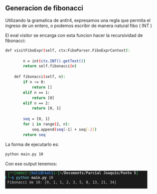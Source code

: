 ## Generacion de fibonacci 
Utilizando la gramatica de antlr4, expresamos una regla que permita el ingreso de un entero, o podemos escribir de manera natural fibo ( INT )

El eval visitor se encarga con esta funcion hacer la recursividad de fibonacci:
```bash
def visitFiboExpr(self, ctx:FiboParser.FiboExprContext):

        n = int(ctx.INT().getText())
        return self.fibonacci(n)

    def fibonacci(self, n):
        if n <= 0:
            return []
        elif n == 1:
            return [0]
        elif n == 2:
            return [0, 1]

        seq = [0, 1]
        for i in range(2, n):
            seq.append(seq[-1] + seq[-2])
        return seq
```

La forma de ejecutarlo es:
```bash
python main.py 10
```

Con ese output tenemos:

![alt text](image.png)
